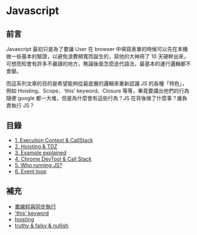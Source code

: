 # Javascript

<BaseImg src="https://cdn.pixabay.com/photo/2019/10/03/12/12/javascript-4523100_960_720.jpg" isAutoSize />

## 前言

Javascript 最初只是為了要讓 User 在 browser 中填寫表單的時候可以先在本機做一些基本的驗證，以避免浪費頻寬而誕生的，寫他的大神用了 10 天硬幹出來，可想而知會有許多不嚴謹的地方，無論後面怎麼迭代語法，最基本的運行邏輯都不會變。

而這系列文章的目的是希望能夠從最底層的邏輯來重新認識 JS 的各種「特色」，例如 Hoisting、Scope、'this' keyword、Closure 等等，畢竟要講出他們的行為隨便 google 都一大堆，但是為什麼會有這些行為？JS 在背後做了什麼事？誰負責執行 JS？

## 目錄

- [1. Execution Context & CallStack](./execution-context.md)
- [2. Hoisting & TDZ]()
- [3. Example explained]()
- [4. Chrome DevTool & Call Stack]()
- [5. Who running JS?]()
- [6. Event loop]()

## 補充

- [單線程與同步執行](./thread.md)
- ['this' keyword](./this.md)
- [hoisting](./hoisting.md)
- [truthy & falsy & nullish](./truthy-falsy-nullish.md)
